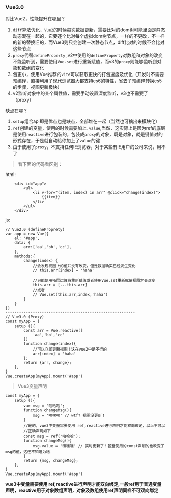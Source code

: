 ### Vue3.0
对比Vue2，性能提升在哪里？
1. `diff`算法优化，`Vue2`的时候每次数据更新，需要比对的dom树可能里面是静态动态混在一起的，它要逐个比对每个虚拟dom树节点，一样的不更改，不一样的新的替换旧的，而Vue3则只会创建一次静态节点，diff比对的时候不会比对这些节点
2. `proxy`代替`defineProperty` ,v2中使用的`defineProperty`对数组和对象的改变不能监听到，需要使用`Vue.set`进行重新赋值，而v3的`proxy`则能够监听到对象和数组的变化
3. 包更小，使用Vue推荐的`vite`可以获取更快的打包速度及优化（开发时不需要预编译，直接利用了现代浏览器大都支持es6的特性，省去了预编译转换es5的步骤，视图更新极快）
4. v2监听对象中的某个属性值，需要手动设置深度监听，v3也不需要了（proxy）

缺点在哪？
1. `setup`组合api即是优点也是缺点，全部堆在一起（当然也可摘出来模块化）
2. `ref`创建的变量，使用的时候需要加上`.value`,当然，这实际上是因为ref的底层是使用`reactive`进行包装的，包装成`proxy`的对象，既是对象，就是键值对的形式存在，于是就自动给你加上了`value`的键
3. 由于使用了`proxy`，不支持任何IE浏览器，对于某些有IE用户的公司来说，用不了

> 看下面的代码看区别：  

html:
```
    <div id="app">
        <ul>
            <li v-for="(item, index) in arr" @click="change(index)">
                {{item}}
            </li>
        </ul>
    </div>
```
js:
```
// Vue2.0 (defineProprety)
var app = new Vue({
    el: '#app',
    data: {
        arr:['aa','bb','cc'],
    },
    methods:{
        change(index) {
            //会发现视图上的值并没有改变，但是数据确实已经发生变化
            // this.arr[index] = 'haha'

            //只能使用拓展运算符重新赋值或者使用Vue.set重新赋值视图才会改变
            this.arr = [...this.arr]
            //或者
            // Vue.set(this.arr,index,'haha')
        }
    }
})
---------------------------------------------------------
// Vue3.0 (Proxy)
const myApp = {
    setup (){
        const arr = Vue.reactive([
            'aa','bb','cc'
        ])
        function change(index){
            //可以立即更新视图！这在vue2中是不行的
            arr[index] = 'haha'
        };
        return {arr, change};
    },
}
Vue.createApp(myApp).mount('#app')
```
> Vue3变量声明

```
const myApp = {
    setup (){
        var msg = '哈哈哈';
        function changeMsg(){
            msg = '嘿嘿嘿' // wtf? 视图没更新！
        }
        //是的，vue3中变量需要使用 ref,reactive进行声明才能双向绑定，以上不可以
        //正确声明如下
        const msg = ref('哈哈哈');
        function changeMsg(){
            msg.value = '嘿嘿嘿' // 实时更新了！甚至使用的const声明的也改变了msg的值，这还不知道为啥
        }
        return {msg, changeMsg};
    },
}
Vue.createApp(myApp).mount('#app')
```
**vue3中变量需要使用 ref,reactive进行声明才能双向绑定,一般ref用于普通变量声明，reactive用于对象数组声明，对象及数组使用ref声明同样不可双向绑定**


